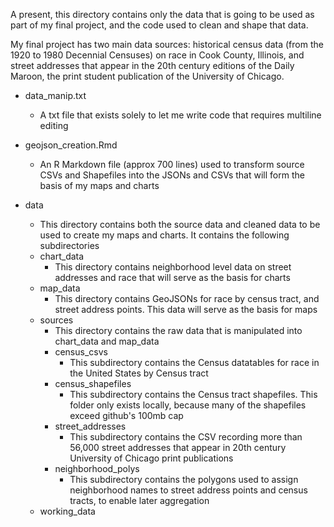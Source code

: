 A present, this directory contains only the data that is going to be used as part of my final project, and the code used to clean and shape that data.

My final project has two main data sources: historical census data (from the 1920 to 1980 Decennial Censuses) on race in Cook County, Illinois, and street addresses that appear in the 20th century editions of the Daily Maroon, the print student publication of the University of Chicago.

- data_manip.txt
  - A txt file that exists solely to let me write code that requires multiline editing

- geojson_creation.Rmd
  - An R Markdown file (approx 700 lines) used to transform source CSVs and Shapefiles into the JSONs and CSVs that will form the basis of my maps and charts

- data
  - This directory contains both the source data and cleaned data to be used to create my maps and charts. It contains the following subdirectories
  - chart_data
    - This directory contains neighborhood level data on street addresses and race that will serve as the basis for charts
  - map_data
    - This directory contains GeoJSONs for race by census tract, and street address points. This data will serve as the basis for maps
  - sources
    - This directory contains the raw data that is manipulated into chart_data and map_data
    - census_csvs
      - This subdirectory contains the Census datatables for race in the United States by Census tract
    - census_shapefiles
      - This subdirectory contains the Census tract shapefiles. This folder only exists locally, because many of the shapefiles exceed github's 100mb cap
    - street_addresses
      - This subdirectory contains the CSV recording more than 56,000 street addresses that appear in 20th century University of Chicago print publications
    - neighborhood_polys
      - This subdirectory contains the polygons used to assign neighborhood names to street address points and census tracts, to enable later aggregation
  - working_data
